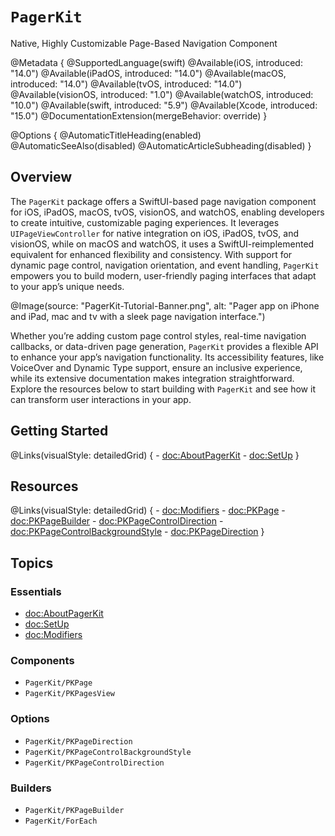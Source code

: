 # ``PagerKit``

Native, Highly Customizable Page-Based Navigation Component

@Metadata {
    @SupportedLanguage(swift)
    @Available(iOS, introduced: "14.0")
    @Available(iPadOS, introduced: "14.0")
    @Available(macOS, introduced: "14.0")
    @Available(tvOS, introduced: "14.0")
    @Available(visionOS, introduced: "1.0")
    @Available(watchOS, introduced: "10.0")
    @Available(swift, introduced: "5.9")
    @Available(Xcode, introduced: "15.0")
    @DocumentationExtension(mergeBehavior: override)
}

@Options {
    @AutomaticTitleHeading(enabled)
    @AutomaticSeeAlso(disabled)
    @AutomaticArticleSubheading(disabled)
}

## Overview

The `PagerKit` package offers a SwiftUI-based page navigation component for iOS, iPadOS, macOS, tvOS, visionOS, and watchOS, enabling developers to create intuitive, customizable paging experiences. It leverages `UIPageViewController` for native integration on iOS, iPadOS, tvOS, and visionOS, while on macOS and watchOS, it uses a SwiftUI-reimplemented equivalent for enhanced flexibility and consistency. With support for dynamic page control, navigation orientation, and event handling, `PagerKit` empowers you to build modern, user-friendly paging interfaces that adapt to your app’s unique needs.

@Image(source: "PagerKit-Tutorial-Banner.png", alt: "Pager app on iPhone and iPad, mac and tv with a sleek page navigation interface.")

Whether you’re adding custom page control styles, real-time navigation callbacks, or data-driven page generation, `PagerKit` provides a flexible API to enhance your app’s navigation functionality. Its accessibility features, like VoiceOver and Dynamic Type support, ensure an inclusive experience, while its extensive documentation makes integration straightforward. Explore the resources below to start building with `PagerKit` and see how it can transform user interactions in your app.

## Getting Started

@Links(visualStyle: detailedGrid) {
    - <doc:AboutPagerKit>
    - <doc:SetUp>
}

## Resources

@Links(visualStyle: detailedGrid) {
    - <doc:Modifiers>
    - <doc:PKPage>
    - <doc:PKPageBuilder>
    - <doc:PKPageControlDirection>
    - <doc:PKPageControlBackgroundStyle>
    - <doc:PKPageDirection>
}


## Topics

### Essentials
- <doc:AboutPagerKit>
- <doc:SetUp>
- <doc:Modifiers>


### Components
- ``PagerKit/PKPage``
- ``PagerKit/PKPagesView``

### Options
- ``PagerKit/PKPageDirection``
- ``PagerKit/PKPageControlBackgroundStyle``
- ``PagerKit/PKPageControlDirection``

### Builders
- ``PagerKit/PKPageBuilder``
- ``PagerKit/ForEach``
